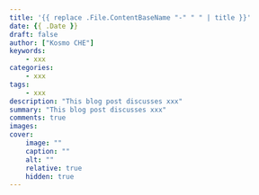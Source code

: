 ```yaml
---
title: '{{ replace .File.ContentBaseName "-" " " | title }}'
date: {{ .Date }}
draft: false
author: ["Kosmo CHE"]
keywords: 
    - xxx
categories:
    - xxx
tags:
    - xxx
description: "This blog post discusses xxx"
summary: "This blog post discusses xxx"
comments: true
images:
cover:
    image: ""
    caption: ""
    alt: ""
    relative: true
    hidden: true
---
```

